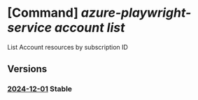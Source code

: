 # [Command] _azure-playwright-service account list_

List Account resources by subscription ID

## Versions

### [2024-12-01](/Resources/mgmt-plane/L3N1YnNjcmlwdGlvbnMve30vcHJvdmlkZXJzL21pY3Jvc29mdC5henVyZXBsYXl3cmlnaHRzZXJ2aWNlL2FjY291bnRz/2024-12-01.xml) **Stable**

<!-- mgmt-plane /subscriptions/{}/providers/microsoft.azureplaywrightservice/accounts 2024-12-01 -->
<!-- mgmt-plane /subscriptions/{}/resourcegroups/{}/providers/microsoft.azureplaywrightservice/accounts 2024-12-01 -->
